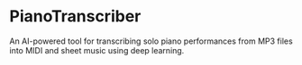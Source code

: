 # PianoTranscriber
An AI-powered tool for transcribing solo piano performances from MP3 files into MIDI and sheet music using deep learning.
